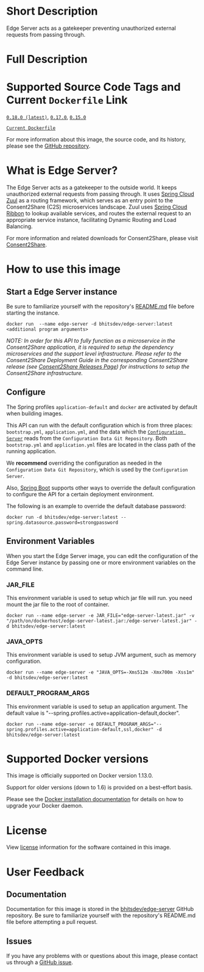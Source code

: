 # Short Description
Edge Server acts as a gatekeeper preventing unauthorized external requests from passing through.

# Full Description

# Supported Source Code Tags and Current `Dockerfile` Link

[`0.18.0 (latest)`](https://github.com/bhits-dev/edge-server/releases/tag/0.18.0), [`0.17.0`](https://github.com/bhits-dev/edge-server/releases/tag/0.17.0), [`0.15.0`](https://github.com/bhits-dev/edge-server/releases/tag/0.15.0)

[`Current Dockerfile`](https://github.com/bhits-dev/edge-server/blob/master/edge-server/src/main/docker/Dockerfile)

For more information about this image, the source code, and its history, please see the [GitHub repository](https://github.com/bhits-dev/edge-server).

# What is Edge Server?

The Edge Server acts as a gatekeeper to the outside world. It keeps unauthorized external requests from passing through. It uses [Spring Cloud Zuul](https://spring.io/guides/gs/routing-and-filtering/) as a routing framework, which serves as an entry point to the Consent2Share (C2S) microservices landscape. Zuul uses [Spring Cloud Ribbon](https://spring.io/guides/gs/client-side-load-balancing/) to lookup available services, and routes the external request to an appropriate service instance, facilitating Dynamic Routing and Load Balancing.

For more information and related downloads for Consent2Share, please visit [Consent2Share](https://bhits-dev.github.io/consent2share/).

# How to use this image

## Start a Edge Server instance

Be sure to familiarize yourself with the repository's [README.md](https://github.com/bhits-dev/edge-server) file before starting the instance.

`docker run  --name edge-server -d bhitsdev/edge-server:latest <additional program arguments>`

*NOTE: In order for this API to fully function as a microservice in the Consent2Share application, it is required to setup the dependency microservices and the support level infrastructure. Please refer to the Consent2Share Deployment Guide in the corresponding Consent2Share release (see [Consent2Share Releases Page](https://github.com/bhits-dev/consent2share/releases)) for instructions to setup the Consent2Share infrastructure.*


## Configure

The Spring profiles `application-default` and `docker` are activated by default when building images.

This API can run with the default configuration which is from three places: `bootstrap.yml`, `application.yml`, and the data which the [`Configuration Server`](https://github.com/bhits-dev/config-server) reads from the `Configuration Data Git Repository`. Both `bootstrap.yml` and `application.yml` files are located in the class path of the running application.

We **recommend** overriding the configuration as needed in the `Configuration Data Git Repository`, which is used by the `Configuration Server`.

Also, [Spring Boot](https://projects.spring.io/spring-boot/) supports other ways to override the default configuration to configure the API for a certain deployment environment. 

The following is an example to override the default database password:

`docker run -d bhitsdev/edge-server:latest --spring.datasource.password=strongpassword`

## Environment Variables

When you start the Edge Server image, you can edit the configuration of the Edge Server instance by passing one or more environment variables on the command line. 

### JAR_FILE

This environment variable is used to setup which jar file will run. you need mount the jar file to the root of container.

`docker run --name edge-server -e JAR_FILE="edge-server-latest.jar" -v "/path/on/dockerhost/edge-server-latest.jar:/edge-server-latest.jar" -d bhitsdev/edge-server:latest`

### JAVA_OPTS 

This environment variable is used to setup JVM argument, such as memory configuration.

`docker run --name edge-server -e "JAVA_OPTS=-Xms512m -Xmx700m -Xss1m" -d bhitsdev/edge-server:latest`

### DEFAULT_PROGRAM_ARGS 

This environment variable is used to setup an application argument. The default value is "--spring.profiles.active=application-default,docker".

`docker run --name edge-server -e DEFAULT_PROGRAM_ARGS="--spring.profiles.active=application-default,ssl,docker" -d bhitsdev/edge-server:latest`

# Supported Docker versions

This image is officially supported on Docker version 1.13.0.

Support for older versions (down to 1.6) is provided on a best-effort basis.

Please see the [Docker installation documentation](https://docs.docker.com/engine/installation/) for details on how to upgrade your Docker daemon.

# License

View [license](https://github.com/bhits-dev/edge-server/blob/master/LICENSE) information for the software contained in this image.

# User Feedback

## Documentation 

Documentation for this image is stored in the [bhitsdev/edge-server](https://github.com/bhits-dev/edge-server) GitHub repository. Be sure to familiarize yourself with the repository's README.md file before attempting a pull request.

## Issues

If you have any problems with or questions about this image, please contact us through a [GitHub issue](https://github.com/bhits-dev/edge-server/issues).